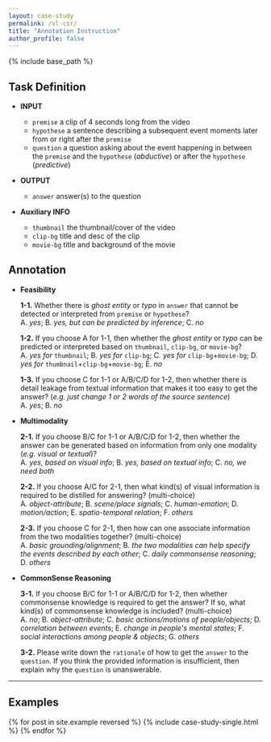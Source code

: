 ```yaml
---
layout: case-study
permalink: /vl-csr/
title: "Annotation Instruction"
author_profile: false
---
```


{% include base_path %}

## Task Definition

* **INPUT**
  * `premise` a clip of 4 seconds long from the video
  * `hypothese` a sentence describing a subsequent event moments later from or right after the `premise`
  * `question` a question asking about the event happening in between the `premise` and the `hypothese` (_abductive_) or after the `hypothese` (_predictive_)

* **OUTPUT**
  * `answer` answer(s) to the question

* **Auxiliary INFO**
  * `thumbnail` the thumbnail/cover of the video
  * `clip-bg` title and desc of the clip
  * `movie-bg` title and background of the movie

## Annotation

* **Feasibility**

  **1-1.** Whether there is _ghost entity_ or _typo_ in `answer` that cannot be detected or interpreted from `premise` or `hypothese`?    
      A. *yes*;   B. *yes, but can be predicted by inference*;  C. *no*

  **1-2.** If you choose A for 1-1, then whether the _ghost entity_ or _typo_ can be predicted or interpreted based on `thumbnail`, `clip-bg`, or `movie-bg`?    
      A. *yes for* `thumbnail`;   B. *yes for* `clip-bg`;   C. *yes for* `clip-bg`+`movie-bg`;    D. *yes for* `thumbnail`+`clip-bg`+`movie-bg`;    E. *no*

  **1-3.** If you choose C for 1-1 or A/B/C/D for 1-2, then whether there is detail leakage from textual information that makes it too easy to get the answer? (*e.g. just change 1 or 2 words of the source sentence*)   
      A. *yes*;   B. *no*

* **Multimodality**

  **2-1.** If you choose B/C for 1-1 or A/B/C/D for 1-2, then whether the answer can be generated based on information from only one modality (*e.g. visual or textual*)?   
      A. *yes, based on visual info*;   B. *yes, based on textual info*;  C. *no, we need both*
  
  **2-2.** If you choose A/C for 2-1, then what kind(s) of visual information is required to be distilled for answering? (multi-choice)   
      A. *object-attribute*;  B. *scene/place signals*;   C. *human-emotion*;   D. *motion/action*;   E. *spatio-temporal relation*;  F. *others*
  
  **2-3.** If you choose C for 2-1, then how can one associate information from the two modalities together? (multi-choice)   
      A. *basic grounding/alignment*;   B. *the two modalities can help specify the events described by each other*;  C. *daily commonsense reasoning*;   D. *others*

* **CommonSense Reasoning**

  **3-1.** If you choose B/C for 1-1 or A/B/C/D for 1-2, then whether commonsense knowledge is required to get the answer? If so, what kind(s) of commonsense knowledge is included? (multi-choice)   
      A. *no*;  B. *object-attribute*;  C. *basic actions/motions of people/objects*;   D. *correlation between events*;  E. *change in people's mental states*;  F. *social interactions among people & objects*;  G. *others*
  
  **3-2.** Please write down the `rationale` of how to get the `answer` to the `question`. If you think the provided information is insufficient, then explain why the `question` is unanswerable.    


---

## Examples

{% for post in site.example reversed %}
  {% include case-study-single.html %}
{% endfor %}
